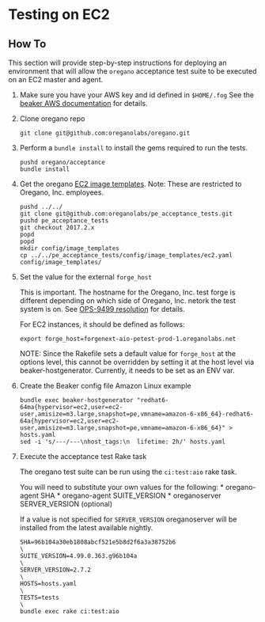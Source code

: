 # Testing on EC2

## How To
This section will provide step-by-step instructions for deploying
an environment that will allow the `oregano` acceptance test suite
to be executed on an EC2 master and agent.

1. Make sure you have your AWS key and id defined in `$HOME/.fog`
See the [beaker AWS documentation](https://github.com/oreganolabs/beaker/blob/master/docs/how_to/hypervisors/aws.md)
for details.

1. Clone oregano repo
   ```
   git clone git@github.com:oreganolabs/oregano.git
   ```

1. Perform a `bundle install` to install the gems required to run the tests.
   ```
   pushd oregano/acceptance
   bundle install
   ```

1. Get the oregano [EC2 image templates](https://github.com/oreganolabs/pe_acceptance_tests/blob/2016.5.x/config/image_templates/ec2.yaml).
   Note: These are restricted to Oregano, Inc. employees.
   ```
   pushd ../../
   git clone git@github.com:oreganolabs/pe_acceptance_tests.git
   pushd pe_acceptance_tests
   git checkout 2017.2.x
   popd
   popd
   mkdir config/image_templates
   cp ../../pe_acceptance_tests/config/image_templates/ec2.yaml config/image_templates/
   ```

1. Set the value for the external `forge_host`

   This is important. The hostname for the Oregano, Inc. test forge is different
   depending on which side of Oregano, Inc. netork the test system is on. See [OPS-9499
   resolution](https://tickets.oreganolabs.com/browse/OPS-9499?focusedCommentId=320139&page=com.atlassian.jira.plugin.system.issuetabpanels:comment-tabpanel#comment-320139)
   for details.

   For EC2 instances, it should be defined as follows:
   ```
   export forge_host=forgenext-aio-petest-prod-1.oreganolabs.net
   ```

   NOTE: Since the Rakefile sets a default value for `forge_host` at the options
   level, this cannot be overridden by setting it at the host level via
   beaker-hostgenerator. Currently, it needs to be set as an ENV var.

1. Create the Beaker config file
   Amazon Linux example
   ```
   bundle exec beaker-hostgenerator "redhat6-64ma{hypervisor=ec2,user=ec2-user,amisize=m3.large,snapshot=pe,vmname=amazon-6-x86_64}-redhat6-64a{hypervisor=ec2,user=ec2-user,amisize=m3.large,snapshot=pe,vmname=amazon-6-x86_64}" > hosts.yaml
   sed -i 's/---/---\nhost_tags:\n  lifetime: 2h/' hosts.yaml
   ```

1. Execute the acceptance test Rake task

   The oregano test suite can be run using the `ci:test:aio` rake task.

   You will need to substitute your own values for the following:
       * oregano-agent SHA
       * oregano-agent SUITE_VERSION
       * oreganoserver SERVER_VERSION (optional)

   If a value is not specified for `SERVER_VERSION` oreganoserver will be
   installed from the latest available nightly.


   ```
   SHA=96b104a30eb1808abcf521e5b8d2f6a3a38752b6                                                                   \
   SUITE_VERSION=4.99.0.363.g96b104a                                                                              \
   SERVER_VERSION=2.7.2                                                                                           \
   HOSTS=hosts.yaml                                                                                               \
   TESTS=tests                                                                                                    \
   bundle exec rake ci:test:aio
   ```
